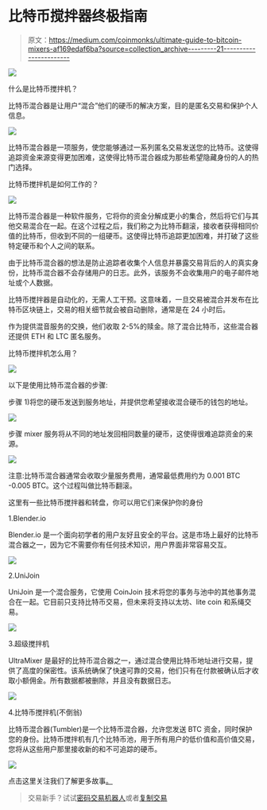 # 比特币搅拌器终极指南

> 原文：<https://medium.com/coinmonks/ultimate-guide-to-bitcoin-mixers-af169edaf6ba?source=collection_archive---------21----------------------->

![](img/0e8aadcf34b0ad034b3ba146375f7ed2.png)

什么是比特币搅拌机？

比特币混合器是让用户“混合”他们的硬币的解决方案，目的是匿名交易和保护个人信息。

![](img/5d77a197a20b14c16bf7daa915b8bb45.png)

比特币混合器是一项服务，使您能够通过一系列匿名交易发送您的比特币。这使得追踪资金来源变得更加困难，这使得比特币混合器成为那些希望隐藏身份的人的热门选择。

比特币搅拌机是如何工作的？

![](img/3ae84b5ad64530e1c39a140c11801e59.png)

比特币混合器是一种软件服务，它将你的资金分解成更小的集合，然后将它们与其他交易混合在一起。在这个过程之后，我们称之为比特币翻滚，接收者获得相同价值的比特币，但收到不同的一组硬币。这使得比特币追踪更加困难，并打破了这些特定硬币和个人之间的联系。

由于比特币混合器的想法是防止追踪者收集个人信息并暴露交易背后的人的真实身份，比特币混合器不会存储用户的日志。此外，该服务不会收集用户的电子邮件地址或个人数据。

比特币搅拌器是自动化的，无需人工干预。这意味着，一旦交易被混合并发布在比特币区块链上，交易的相关细节就会被自动删除，通常是在 24 小时后。

作为提供混音服务的交换，他们收取 2-5%的赎金。除了混合比特币，这些混合器还提供 ETH 和 LTC 匿名服务。

比特币搅拌机怎么用？

![](img/0501dd385eaa257470a4f09f38716734.png)

以下是使用比特币混合器的步骤:

步骤 1)将您的硬币发送到服务地址，并提供您希望接收混合硬币的钱包的地址。

![](img/d2d86dbfd0bc440ce3d6405fcaafbb3f.png)

步骤 mixer 服务将从不同的地址发回相同数量的硬币，这使得很难追踪资金的来源。

![](img/65ef63b6c626c4720d98d05571dc28e1.png)

注意:比特币混合器通常会收取少量服务费用，通常最低费用约为 0.001 BTC -0.005 BTC。这个过程叫做比特币翻滚。

这里有一些比特币搅拌器和转盘，你可以用它们来保护你的身份

1.Blender.io

Blender.io 是一个面向初学者的用户友好且安全的平台。这是市场上最好的比特币混合器之一，因为它不需要你有任何技术知识，用户界面非常容易交互。

![](img/f20abc2fc0585fbeab70429018ff8957.png)

2.UniJoin

UniJoin 是一个混合服务，它使用 CoinJoin 技术将您的事务与池中的其他事务混合在一起。它目前只支持比特币交易，但未来将支持以太坊、lite coin 和系绳交易。

![](img/108f5a373cc512dffc7bc1134161a1c4.png)

3.超级搅拌机

UltraMixer 是最好的比特币混合器之一，通过混合使用比特币地址进行交易，提供了高度的保密性。该系统确保了快速可靠的交易，他们只有在付款被确认后才收取小额佣金。所有数据都被删除，并且没有数据日志。

![](img/a75aba20dde0e77b9bc16fdadda0d505.png)

4.比特币搅拌机(不倒翁)

比特币混合器(Tumbler)是一个比特币混合器，允许您发送 BTC 资金，同时保护您的身份。比特币搅拌机有几个比特币池，用于所有用户的低价值和高价值交易，您将从这些用户那里接收新的和不可追踪的硬币。

![](img/9119759611c9ccffd42c89bbc2c379fd.png)

点击这里关注我们了解更多故事[。](http://t.me/etellworld)

> 交易新手？试试[密码交易机器人](/coinmonks/crypto-trading-bot-c2ffce8acb2a)或者[复制交易](/coinmonks/top-10-crypto-copy-trading-platforms-for-beginners-d0c37c7d698c)